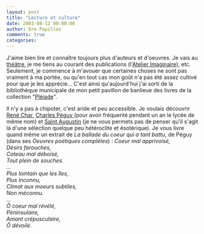 ```yaml
---
layout: post
title: "Lecture et culture"
date: 2003-08-12 00:00:00
author: Dre Papillon
comments: true
categories: 
---
```



J'aime bien lire et connaître toujours plus d'auteurs et d'oeuvres. Je vais au [théâtre](http://www.theatrequebec.com/), je me tiens au courant des publications (l'[Atelier Imaginaire](http://www.atelier-imaginaire.com/)), etc. Seulement, je commence à m'avouer que certaines choses ne sont pas vraiment à ma portée, ou qu'en tout cas mon goût n'a pas été assez cultivé pour que je les apprécie... C'est ainsi qu'aujourd'hui j'ai sorti de la bibliothèque municipale de mon petit pavillon de banlieue des livres de la collection "[Pléiade](http://gutenberg.planete-typographie.com/paris/pleiade.html)".

Il n'y a pas à chipoter, c'est aride et peu accessible. Je voulais découvrir [René Char](http://fr.encyclopedia.yahoo.com/articles/ma/ma_1951_p0.html), [Charles Péguy ](http://fr.encyclopedia.yahoo.com/articles/p/p0002132_p0.html)(pour avoir fréquenté pendant un an le lycée de même nom) et [Saint Augustin](http://fr.encyclopedia.yahoo.com/articles/ni/ni_898_p0.html) (je ne vous permets pas de penser qu'il s'agit là d'une sélection quelque peu hétéroclite et ésotérique). 
Je vous livre quand même un extrait de <I>La ballade du coeur qui a tant battu</I>, de Péguy (dans ses *Oeuvres poétiques complètes*) : 
*Coeur mal apprivoisé, <BR>Désirs farouches, <BR>Coteau mal déboisé, <BR>Tout plein de souches. <BR>...<BR>Plus lointain que les îles, <BR>Plus inconnu, <BR>Climat aux moeurs subtiles, <BR>Non méconnu.<BR>... <BR>Ô coeur mal révélé, <BR>Péninsulaire, <BR>Amant crépusculaire, <BR>Ô dévoilé.*
